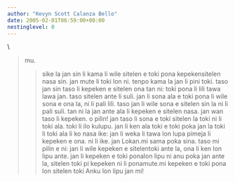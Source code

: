 ```yaml
---
author: "Kevyn Scott Calanza Bello"
date: 2005-02-01T06:59:00+00:00
nestinglevel: 0
---
```

\
> mu.
>> sike la jan sin li kama li wile sitelen e toki pona kepekensitelen
> nasa sin. jan mute li toki lon ni. tenpo kama la jan li pini toki.
> taso jan sin taso li kepeken e sitelen ona tan ni: toki pona li
> lili tawa lawa jan. taso sitelen ante li suli. jan li sona ala e
> toki pona li wile sona e ona la, ni li pali lili. taso jan li
> wile sona e sitelen sin la ni li pali suli. tan ni la jan ante
> ala li kepeken e sitelen nasa. jan wan taso li kepeken.
>> o pilin!
> jan taso li sona e toki sitelen la toki ni li toki ala.
> toki li ilo kulupu. jan li ken ala toki e toki poka jan la
> toki li toki ala li ko nasa ike: jan li weka li tawa
> lon lupa pimeja li kepeken e ona. ni li ike.
>> jan Lokan.mi sama poka sina. taso mi pilin e ni: jan li wile kepeken e sitelentoki ante la, ona li ken lon lipu ante. jan li kepeken e toki ponalon lipu ni anu poka jan ante la, sitelen toki pi kepeken ni li ponamute.mi kepeken e toki pona lon sitelen toki Anku lon lipu jan mi!